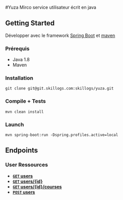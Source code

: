 #Yuza
Mirco service utilisateur écrit en java

## Getting Started
Développer avec le framework [Spring Boot](https://projects.spring.io/spring-boot/) et [maven](https://github.com/apache/maven/blob/master/apache-maven/README.txt)

### Prérequis
- Java 1.8
- Maven

### Installation
```
git clone git@git.skillogs.com:skillogs/yuza.git 
```

### Compile + Tests

```
mvn clean install
```

### Launch


```
mvn spring-boot:run -Dspring.profiles.active=local 
```

## Endpoints
### User Ressources

- **[<code>GET</code> users](./documentation/endpoints/GET_USERS.md)**
- **[<code>GET</code> users/{id}](./documentation/endpoints/GET_USERS_ID.md)**
- **[<code>GET</code> users/{id}/courses](./documentation/endpoints/GET_USERS_COURSES.md)**
- **[<code>POST</code> users](./documentation/endpoints/POST_USERS.md)**

